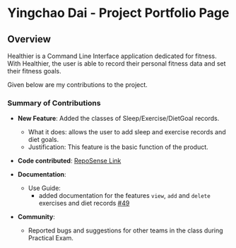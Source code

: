 # Yingchao Dai - Project Portfolio Page

## Overview
Healthier is a Command Line Interface application dedicated for fitness.
With Healthier, the user is able to record their personal fitness data and set their fitness goals.

Given below are my contributions to the project.

### Summary of Contributions
- **New Feature**: Added the classes of Sleep/Exercise/DietGoal records.
    - What it does: allows the user to add sleep and exercise records and diet goals. 
    - Justification: This feature is the basic function of the product.
    

- **Code contributed**: [RepoSense Link](https://nus-cs2113-ay2021s2.github.io/tp-dashboard/?search=&sort=groupTitle&sortWithin=title&since=&timeframe=commit&mergegroup=&groupSelect=groupByRepos&breakdown=false&tabOpen=true&tabType=authorship&tabAuthor=baggiiiie&tabRepo=AY2021S2-CS2113-F10-2%2Ftp%5Bmaster%5D&authorshipIsMergeGroup=false&authorshipFileTypes=docs~functional-code)


- **Documentation**:
    - Use Guide: 
      - added documentation for the features `view`, `add` and `delete` exercises and diet records [#49](https://github.com/AY2021S2-CS2113-F10-2/tp/tree/master/docs/team)
    

- **Community**:
    - Reported bugs and suggestions for other teams in the class during Practical Exam.
